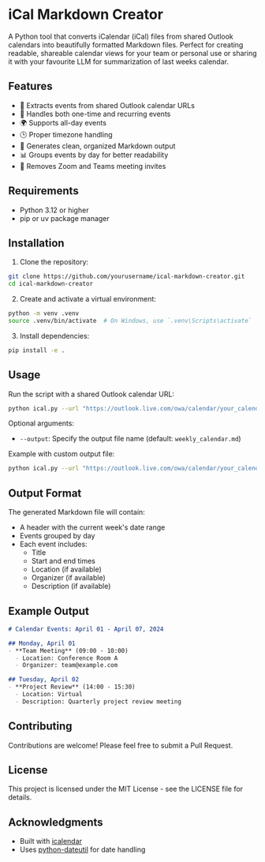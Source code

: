# iCal Markdown Creator

A Python tool that converts iCalendar (iCal) files from shared Outlook calendars into beautifully formatted Markdown files. Perfect for creating readable, shareable calendar views for your team or personal use or sharing it with your favourite LLM for summarization of last weeks calendar.

## Features

- 📅 Extracts events from shared Outlook calendar URLs
- 🔄 Handles both one-time and recurring events
- 🌍 Supports all-day events
- 🕒 Proper timezone handling
- 📝 Generates clean, organized Markdown output
- 📊 Groups events by day for better readability
- 🚫 Removes Zoom and Teams meeting invites

## Requirements

- Python 3.12 or higher
- pip or uv package manager

## Installation

1. Clone the repository:
```bash
git clone https://github.com/yourusername/ical-markdown-creator.git
cd ical-markdown-creator
```

2. Create and activate a virtual environment:
```bash
python -m venv .venv
source .venv/bin/activate  # On Windows, use `.venv\Scripts\activate`
```

3. Install dependencies:
```bash
pip install -e .
```

## Usage

Run the script with a shared Outlook calendar URL:

```bash
python ical.py --url "https://outlook.live.com/owa/calendar/your_calendar_url"
```

Optional arguments:
- `--output`: Specify the output file name (default: `weekly_calendar.md`)

Example with custom output file:
```bash
python ical.py --url "https://outlook.live.com/owa/calendar/your_calendar_url" --output "my_calendar.md"
```

## Output Format

The generated Markdown file will contain:
- A header with the current week's date range
- Events grouped by day
- Each event includes:
  - Title
  - Start and end times
  - Location (if available)
  - Organizer (if available)
  - Description (if available)

## Example Output

```markdown
# Calendar Events: April 01 - April 07, 2024

## Monday, April 01
- **Team Meeting** (09:00 - 10:00)
  - Location: Conference Room A
  - Organizer: team@example.com

## Tuesday, April 02
- **Project Review** (14:00 - 15:30)
  - Location: Virtual
  - Description: Quarterly project review meeting
```

## Contributing

Contributions are welcome! Please feel free to submit a Pull Request.

## License

This project is licensed under the MIT License - see the LICENSE file for details.

## Acknowledgments

- Built with [icalendar](https://github.com/collective/icalendar)
- Uses [python-dateutil](https://github.com/dateutil/dateutil) for date handling
